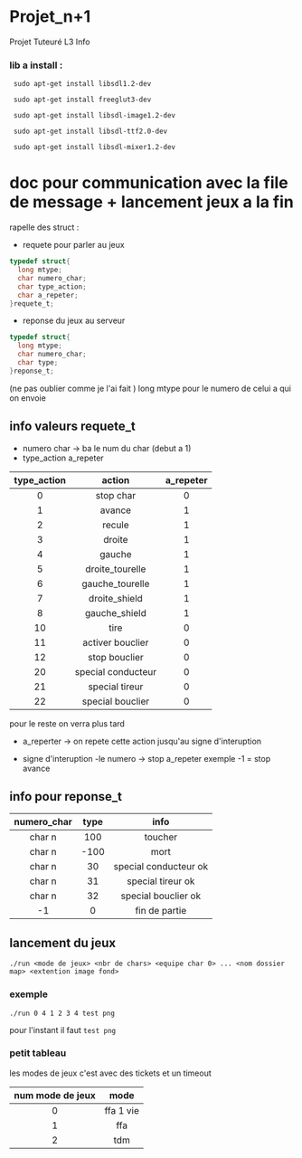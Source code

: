 # Projet_n+1
Projet Tuteuré L3 Info

### lib a install :
``` sudo apt-get install libsdl1.2-dev```

``` sudo apt-get install freeglut3-dev```

``` sudo apt-get install libsdl-image1.2-dev```

``` sudo apt-get install libsdl-ttf2.0-dev```

``` sudo apt-get install libsdl-mixer1.2-dev```

# doc pour communication avec la file de message + lancement jeux a la fin 

rapelle des struct :

* requete pour parler au jeux 
```c
typedef struct{
  long mtype;
  char numero_char;
  char type_action;
  char a_repeter;
}requete_t;
```

* reponse du jeux au serveur
```c
typedef struct{
  long mtype;
  char numero_char;
  char type;
}reponse_t;
```

(ne pas oublier comme je l'ai fait ) long mtype pour le numero de celui a qui on envoie

## info valeurs requete_t
* numero char -> ba le num du char (debut a 1)
* type_action a_repeter

|type_action|      action      |a_repeter|
|:---------:|:----------------:|:-------:|
|0          |stop char         |0        |
|1          |avance            |1        |
|2          |recule            |1        |
|3          |droite            |1        |
|4          |gauche            |1        |
|5          |droite_tourelle   |1        |
|6          |gauche_tourelle   |1        |
|7          |droite_shield     |1        |
|8          |gauche_shield     |1        |
|10         |tire              |0        |
|11         |activer bouclier  |0        |
|12         |stop bouclier     |0        |
|20         |special conducteur|0        |
|21         |special tireur    |0        |
|22         |special bouclier  |0        |
pour le reste on verra plus tard

* a_reperter -> on repete cette action jusqu'au signe d'interuption

* signe d'interuption
-le numero -> stop a_repeter
exemple -1 = stop avance

## info pour reponse_t


|numero_char|type|         info        |
|:---------:|:--:|:-------------------:|
|char n     |100 |        toucher      |
|char n     |-100|         mort        |
|char n     |30  |special conducteur ok|
|char n     |31  |special tireur ok    |
|char n     |32  |special bouclier ok  |
|-1         |0   |fin de partie        |

## lancement du jeux

```
./run <mode de jeux> <nbr de chars> <equipe char 0> ... <nom dossier map> <extention image fond>
```

### exemple

```
./run 0 4 1 2 3 4 test png
```
pour l'instant il faut ``` test png ```

### petit tableau

les modes de jeux c'est avec des tickets et un timeout 

|num mode de jeux|   mode  |
|:--------------:|:-------:|
|0               |ffa 1 vie|
|1               |   ffa   |
|2               |   tdm   |


